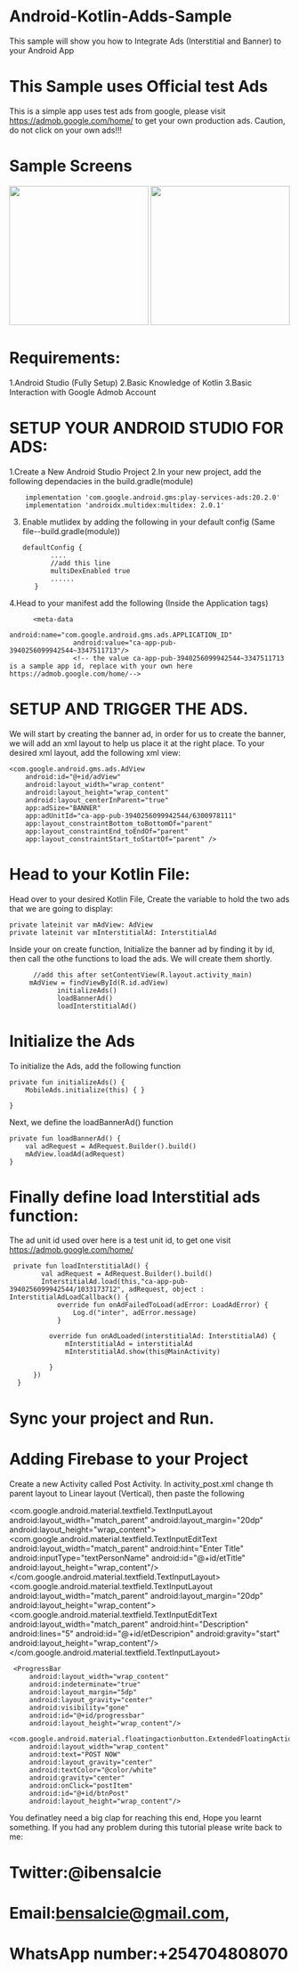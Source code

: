 # Android-Kotlin-Adds-Sample
This sample will show you how to Integrate  Ads (Interstitial and Banner) to your Android App

# This Sample uses Official test Ads
This is a simple app uses test ads from google, please visit https://admob.google.com/home/ to get your own production ads. Caution, do not click on your own ads!!!

# Sample Screens
 <p float="center">
  <img src="https://github.com/bensalcie/Android-Kotlin-Adds-Sample/blob/master/Screenshot_20210727-085003_Demo%20Firebase%20Chat%20and%20Ads.jpg" width="250" />
 <span><span><span>
  <img src="https://github.com/bensalcie/Android-Kotlin-Adds-Sample/blob/master/Screenshot_20210727-085012_Demo%20Firebase%20Chat%20and%20Ads.jpg" width="250" /> 
</p>



# Requirements:
1.Android Studio (Fully Setup)
2.Basic Knowledge of Kotlin
3.Basic Interaction with Google Admob Account


# SETUP YOUR ANDROID STUDIO FOR ADS:
1.Create a New Android Studio Project
2.In your new project, add the following dependacies in the build.gradle(module)

        implementation 'com.google.android.gms:play-services-ads:20.2.0'
        implementation 'androidx.multidex:multidex: 2.0.1'
        

3. Enable mutlidex by adding the following in your default config (Same file--build.gradle(module))

       defaultConfig {
              ....
              //add this line
              multiDexEnabled true
              ......
          }
4.Head to your manifest add the following (Inside the Application tags)

          <meta-data
                    android:name="com.google.android.gms.ads.APPLICATION_ID"
                    android:value="ca-app-pub-3940256099942544~3347511713"/>
                    <!-- the value ca-app-pub-3940256099942544~3347511713 is a sample app id, replace with your own here https://admob.google.com/home/-->



# SETUP AND TRIGGER THE ADS.
We will start by creating the banner ad, in order for us to create the banner, we will add an xml layout to help us place it at the right place.
To your desired xml layout, add the following xml view:

    <com.google.android.gms.ads.AdView
        android:id="@+id/adView"
        android:layout_width="wrap_content"
        android:layout_height="wrap_content"
        android:layout_centerInParent="true"
        app:adSize="BANNER"
        app:adUnitId="ca-app-pub-3940256099942544/6300978111"
        app:layout_constraintBottom_toBottomOf="parent"
        app:layout_constraintEnd_toEndOf="parent"
        app:layout_constraintStart_toStartOf="parent" />



# Head to your Kotlin File:
Head over to your desired Kotlin File, Create the variable to hold the two ads that we are going to display:

    private lateinit var mAdView: AdView
    private lateinit var mInterstitialAd: InterstitialAd
Inside your on create function, Initialize the banner ad by finding it by id, then call the othe functions to load the ads. We will create them shortly.

          //add this after setContentView(R.layout.activity_main)
         mAdView = findViewById(R.id.adView)
                initializeAds()
                loadBannerAd()
                loadInterstitialAd()

# Initialize the Ads
To initialize the Ads, add the following function

    private fun initializeAds() {
        MobileAds.initialize(this) { }

    }

Next, we define the loadBannerAd() function

    private fun loadBannerAd() {
        val adRequest = AdRequest.Builder().build()
        mAdView.loadAd(adRequest)
    }

     
# Finally define load Interstitial ads function:
The ad unit id used over here is a test unit id, to get one visit https://admob.google.com/home/

     private fun loadInterstitialAd() {
            val adRequest = AdRequest.Builder().build()
            InterstitialAd.load(this,"ca-app-pub-3940256099942544/1033173712", adRequest, object : InterstitialAdLoadCallback() {
                override fun onAdFailedToLoad(adError: LoadAdError) {
                    Log.d("inter", adError.message)
                }

              override fun onAdLoaded(interstitialAd: InterstitialAd) {
                  mInterstitialAd = interstitialAd
                  mInterstitialAd.show(this@MainActivity)

              }
          })
      }
  
  

# Sync your project and Run.
  
  
# Adding Firebase to your Project
 Create a new Activity called Post Activity.
 In activity_post.xml change th parent layout to Linear layout (Vertical), then paste the following
  
  
  <ImageView
         android:layout_width="match_parent"
         android:id="@+id/ivImage"
         android:scaleType="centerCrop"
         android:src="@android:drawable/ic_menu_gallery"
         android:layout_margin="15dp"
         android:layout_height="200dp"/>
     <com.google.android.material.textfield.TextInputLayout
         android:layout_width="match_parent"
         android:layout_margin="20dp"
         android:layout_height="wrap_content">
         <com.google.android.material.textfield.TextInputEditText
             android:layout_width="match_parent"
             android:hint="Enter Title"
             android:inputType="textPersonName"
             android:id="@+id/etTitle"
             android:layout_height="wrap_content"/>
     </com.google.android.material.textfield.TextInputLayout>
     <com.google.android.material.textfield.TextInputLayout
         android:layout_width="match_parent"
         android:layout_margin="20dp"
         android:layout_height="wrap_content">
         <com.google.android.material.textfield.TextInputEditText
             android:layout_width="match_parent"
             android:hint="Description"
             android:lines="5"
             android:id="@+id/etDescripion"
             android:gravity="start"
             android:layout_height="wrap_content"/>
     </com.google.android.material.textfield.TextInputLayout>

     <ProgressBar
         android:layout_width="wrap_content"
         android:indeterminate="true"
         android:layout_margin="5dp"
         android:layout_gravity="center"
         android:visibility="gone"
         android:id="@+id/progressbar"
         android:layout_height="wrap_content"/>
     <com.google.android.material.floatingactionbutton.ExtendedFloatingActionButton
         android:layout_width="wrap_content"
         android:text="POST NOW"
         android:layout_gravity="center"
         android:textColor="@color/white"
         android:gravity="center"
         android:onClick="postItem"
         android:id="@+id/btnPost"
         android:layout_height="wrap_content"/>    

You definatley need a big clap for reaching this end, Hope you learnt something.
If you had any problem during this tutorial please write back to me:
# Twitter:@ibensalcie
# Email:bensalcie@gmail.com,
# WhatsApp number:+254704808070

